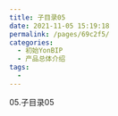 ```yaml
---
title: 子目录05
date: 2021-11-05 15:19:18
permalink: /pages/69c2f5/
categories:
  - 初始YonBIP
  - 产品总体介绍
tags:
  - 
---
```

05.子目录05
